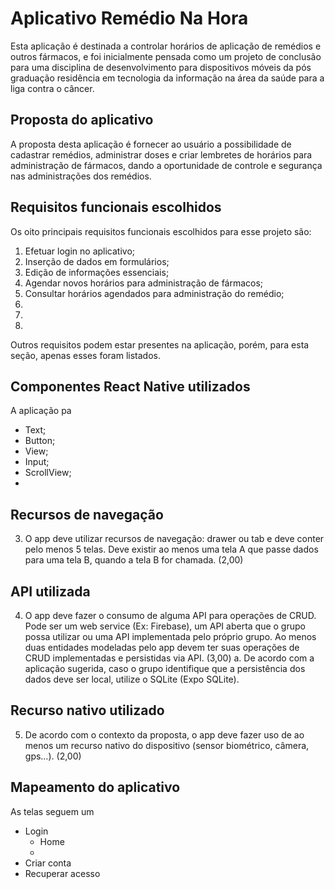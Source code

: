 # Aplicativo Remédio Na Hora
Esta aplicação é destinada a controlar horários de aplicação de remédios e outros fármacos, e foi inicialmente pensada como um projeto de conclusão para uma disciplina de desenvolvimento para dispositivos móveis da pós graduação residência em tecnologia da informação na área da saúde para a liga contra o câncer.

## Proposta do aplicativo
A proposta desta aplicação é fornecer ao usuário a possibilidade de cadastrar remédios, administrar doses e criar lembretes de horários para administração de fármacos, dando a oportunidade de controle e segurança nas administrações dos remédios. 

## Requisitos funcionais escolhidos
Os oito principais requisitos funcionais escolhidos para esse projeto são:
1. Efetuar login no aplicativo;
2. Inserção de dados em formulários;
3. Edição de informações essenciais;
4. Agendar novos horários para administração de fármacos;
5. Consultar horários agendados para administração do remédio;
6. 
7. 
8. 
Outros requisitos podem estar presentes na aplicação, porém, para esta seção, apenas esses foram listados.

## Componentes React Native utilizados
A aplicação pa
- Text;
- Button;
- View;
- Input;
- ScrollView;
- 

## Recursos de navegação
3. O app deve utilizar recursos de navegação: drawer ou tab e deve conter pelo menos 5
telas. Deve existir ao menos uma tela A que passe dados para uma tela B, quando a
tela B for chamada. (2,00)

## API utilizada
4. O app deve fazer o consumo de alguma API para operações de CRUD. Pode ser um
web service (Ex: Firebase), um API aberta que o grupo possa utilizar ou uma API
implementada pelo próprio grupo. Ao menos duas entidades modeladas pelo app
devem ter suas operações de CRUD implementadas e persistidas via API. (3,00)
a. De acordo com a aplicação sugerida, caso o grupo identifique que a
persistência dos dados deve ser local, utilize o SQLite (Expo SQLite).

## Recurso nativo utilizado
5. De acordo com o contexto da proposta, o app deve fazer uso de ao menos um recurso
nativo do dispositivo (sensor biométrico, câmera, gps…). (2,00)

## Mapeamento do aplicativo
As telas seguem um
- Login
  - Home
  - 
- Criar conta
- Recuperar acesso
